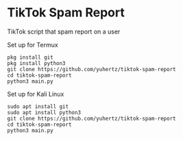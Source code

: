 # TikTok Spam Report
TikTok script that spam report on a user



Set up for Termux
```
pkg install git
pkg install python3
git clone https://github.com/yuhertz/tiktok-spam-report
cd tiktok-spam-report
python3 main.py
```

Set up for Kali Linux
```
sudo apt install git
sudo apt install python3
git clone https://github.com/yuhertz/tiktok-spam-report
cd tiktok-spam-report
python3 main.py
```

